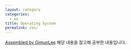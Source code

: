 ```yaml
---
layout: category
categories:
  - os
title: Operating System
permalink: /os/
---
```

[Assembled by GimunLee](https://github.com/GimunLee/tech-refrigerator/blob/master/Operating%20System/Lecture%20Note/01%EC%9E%A5.%20%EC%BB%B4%ED%93%A8%ED%84%B0%20%EC%8B%9C%EC%8A%A4%ED%85%9C%20%EA%B0%9C%EC%9A%94.md) 해당 내용을 참고해 공부한 내용입니다.
